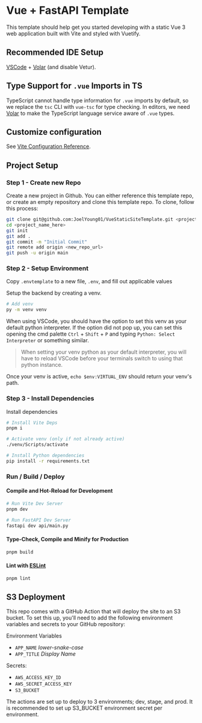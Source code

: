 # Vue + FastAPI Template

This template should help get you started developing with a static Vue 3 web application built with Vite and styled with Vuetify.

## Recommended IDE Setup

[VSCode](https://code.visualstudio.com/) + [Volar](https://marketplace.visualstudio.com/items?itemName=Vue.volar) (and disable Vetur).

## Type Support for `.vue` Imports in TS

TypeScript cannot handle type information for `.vue` imports by default, so we replace the `tsc` CLI with `vue-tsc` for type checking. In editors, we need [Volar](https://marketplace.visualstudio.com/items?itemName=Vue.volar) to make the TypeScript language service aware of `.vue` types.

## Customize configuration

See [Vite Configuration Reference](https://vitejs.dev/config/).

## Project Setup

### Step 1 - Create new Repo

Create a new project in Github. You can either reference this template repo, or create an empty repository and clone this template repo. To clone, follow this process:

```bash
git clone git@github.com:JoelYoung01/VueStaticSiteTemplate.git <project_name_here>
cd <project_name_here>
git init
git add .
git commit -m "Initial Commit"
git remote add origin <new_repo_url>
git push -u origin main
```

### Step 2 - Setup Environment

Copy `.envtemplate` to a new file, `.env`, and fill out applicable values

Setup the backend by creating a venv.

```bash
# Add venv
py -m venv venv
```

When using VSCode, you should have the option to set this venv as your default python interpreter. If the option did not pop up, you can set this opening the cmd palette `Ctrl` + `Shift` + `P` and typing `Python: Select Interpreter` or something similar.

> When setting your venv python as your default interpreter, you will have to reload VSCode before your terminals switch to using that python instance.

Once your venv is active, `echo $env:VIRTUAL_ENV` should return your venv's path.

### Step 3 - Install Dependencies

Install dependencies

```bash
# Install Vite Deps
pnpm i

# Activate venv (only if not already active)
./venv/Scripts/activate

# Install Python dependencies
pip install -r requirements.txt
```

### Run / Build / Deploy

#### Compile and Hot-Reload for Development

```bash
# Run Vite Dev Server
pnpm dev

# Run FastAPI Dev Server
fastapi dev api/main.py
```

#### Type-Check, Compile and Minify for Production

```bash
pnpm build
```

#### Lint with [ESLint](https://eslint.org/)

```bash
pnpm lint
```

## S3 Deployment

This repo comes with a GitHub Action that will deploy the site to an S3 bucket. To set this up, you'll need to add the following environment variables and secrets to your GitHub repository:

Environment Variables

- `APP_NAME` _lower-snake-case_
- `APP_TITLE` _Display Name_

Secrets:

- `AWS_ACCESS_KEY_ID`
- `AWS_SECRET_ACCESS_KEY`
- `S3_BUCKET`

The actions are set up to deploy to 3 environments; dev, stage, and prod. It is recommended to set up S3_BUCKET environment secret per environment.
